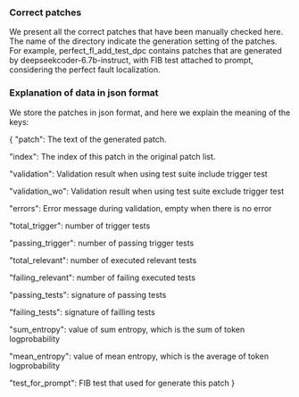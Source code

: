 ### Correct patches 
We present all the correct patches that have been manually checked here.
The name of the directory indicate the generation setting of the patches.
For example, perfect_fl_add_test_dpc contains patches that are generated by deepseekcoder-6.7b-instruct, with FIB test attached to prompt, considering the perfect fault localization.

### Explanation of data in json format
We store the patches in json format, and here we explain the meaning of the keys:

{
"patch":  The text of the generated patch.

  "index": The index of this patch in the original patch list.
  
  "validation": Validation result when using test suite include trigger test
  
  "validation_wo": Validation result when using test suite exclude trigger test
  
  "errors": Error message during validation, empty when there is no error
  
  "total_trigger": number of trigger tests
  
  "passing_trigger": number of passing trigger tests
  
  "total_relevant": number of executed relevant tests
  
  "failing_relevant": number of failing executed tests
  
  "passing_tests": signature of passing tests
  
  "failing_tests": signature of failling tests
  
  "sum_entropy": value of sum entropy, which is the sum of token logprobability
  
  "mean_entropy": value of mean entropy, which is the average of token logprobability
  
  "test_for_prompt": FIB test that used for generate this patch
}
